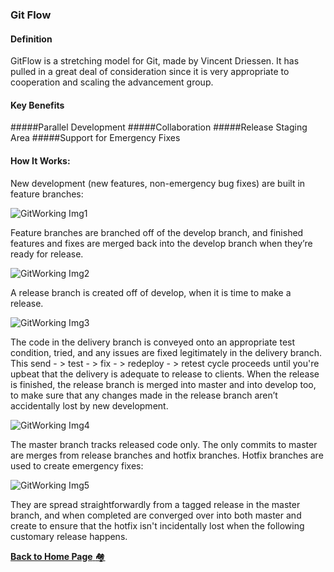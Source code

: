 ### Git Flow
#### Definition
GitFlow is a stretching model for Git, made by Vincent Driessen. 
It has pulled in a great deal of consideration since it is very appropriate to cooperation and scaling the advancement group.
#### Key Benefits
#####Parallel Development
#####Collaboration
#####Release Staging Area
#####Support for Emergency Fixes

#### How It Works:
New development (new features, non-emergency bug fixes) are built in feature branches:

![GitWorking Img1](images/Picture17.png)

Feature branches are branched off of the develop branch, and finished features and fixes are merged back into the develop branch when they’re ready for release.

![GitWorking Img2](images/Picture18.png)

A release branch is created off of develop, when it is time to make a release.

![GitWorking Img3](images/Picture19.png)

The code in the delivery branch is conveyed onto an appropriate test condition, tried, and any issues are fixed legitimately in the delivery branch. This send - > test - > fix - > redeploy - > retest cycle proceeds until you're upbeat that the delivery is adequate to release to clients.
When the release is finished, the release branch is merged into master and into develop too, to make sure that any changes made in the release branch aren’t accidentally lost by new development.

![GitWorking Img4](images/Picture20.png)

The master branch tracks released code only. The only commits to master are merges from release branches and hotfix branches.
Hotfix branches are used to create emergency fixes:

![GitWorking Img5](images/Picture21.png)

They are spread straightforwardly from a tagged release in the master branch, and when completed are converged over into both master and create to ensure that the hotfix isn't incidentally lost when the following customary release happens.

[**Back to Home Page** :houses: ](/README.md)